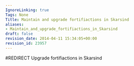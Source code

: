 ```yaml
---
IgnoreLinking: true
Tags: None
Title: Maintain and upgrade fortifiactions in Skarsind
aliases:
- Maintain_and_upgrade_fortifiactions_in_Skarsind
draft: false
revision_date: 2014-04-11 15:34:05+00:00
revision_id: 23957
---
```


#REDIRECT Upgrade fortifiactions in Skarsind